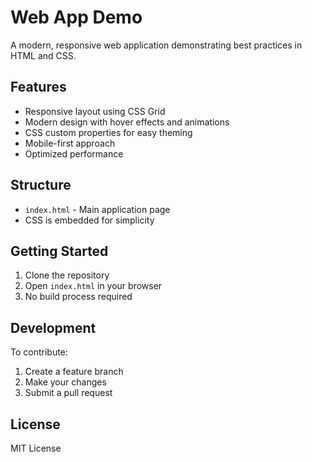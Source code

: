 # Web App Demo

A modern, responsive web application demonstrating best practices in HTML and CSS.

## Features

- Responsive layout using CSS Grid
- Modern design with hover effects and animations
- CSS custom properties for easy theming
- Mobile-first approach
- Optimized performance

## Structure

- `index.html` - Main application page
- CSS is embedded for simplicity

## Getting Started

1. Clone the repository
2. Open `index.html` in your browser
3. No build process required

## Development

To contribute:

1. Create a feature branch
2. Make your changes
3. Submit a pull request

## License

MIT License